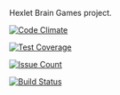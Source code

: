 Hexlet Brain Games project.

[![Code Climate](https://codeclimate.com/github/xibalbaroad/project-lvl1-s120/badges/gpa.svg)](https://codeclimate.com/github/xibalbaroad/project-lvl1-s120)

[![Test Coverage](https://codeclimate.com/github/xibalbaroad/project-lvl1-s120/badges/coverage.svg)](https://codeclimate.com/github/xibalbaroad/project-lvl1-s120/coverage)

[![Issue Count](https://codeclimate.com/github/xibalbaroad/project-lvl1-s120/badges/issue_count.svg)](https://codeclimate.com/github/xibalbaroad/project-lvl1-s120)

[![Build Status](https://travis-ci.org/xibalbaroad/project-lvl1-s120.svg?branch=master)](https://travis-ci.org/xibalbaroad/project-lvl1-s120)
